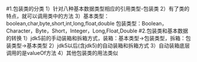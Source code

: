 #1.包装类的分类
    1）针对八种基本数据类型相应的引用类型-包装类
    2）有了类的特点，就可以调用类中的方法
    3）基本类型：boolean,char,byte,short,int,long,float,double
       包装类型：Boolean，Character，Byte，Short，Integer，Long,Float,Double
#2.包装类和基本数据的转换
    1）jdk5前的手动装箱和拆箱方式，装箱：基本类型->包装类型，拆箱：包装类型->基本类型
    2）jdk5以后(含jdk5)的自动装箱和拆箱方式
    3）自动装箱底层调用的是valueOf方法
    4）其他包装类的用法类似
